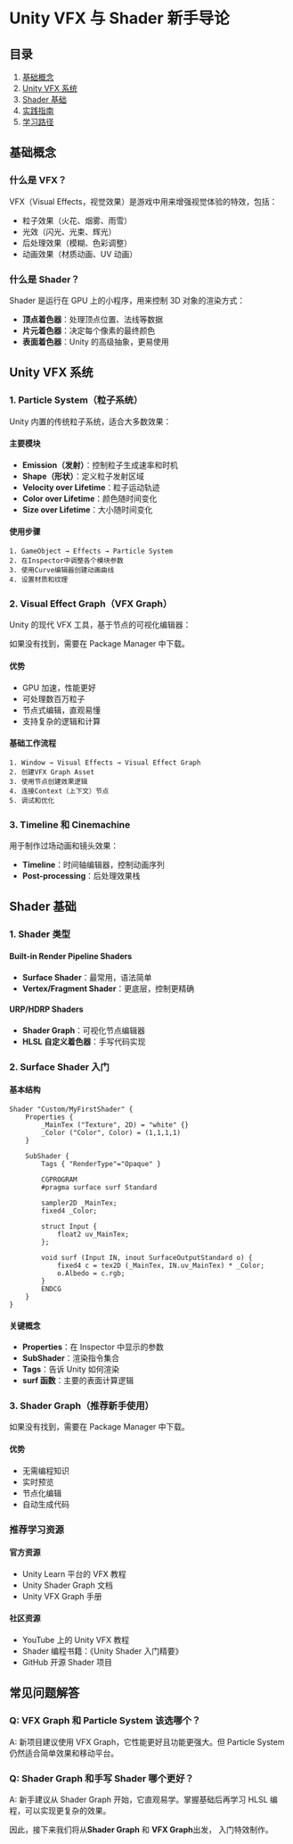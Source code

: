 # Unity VFX 与 Shader 新手导论

## 目录

1. [基础概念](#基础概念)
2. [Unity VFX 系统](#unity-vfx系统)
3. [Shader 基础](#shader基础)
4. [实践指南](#实践指南)
5. [学习路径](#学习路径)

## 基础概念

### 什么是 VFX？

VFX（Visual Effects，视觉效果）是游戏中用来增强视觉体验的特效，包括：

- 粒子效果（火花、烟雾、雨雪）
- 光效（闪光、光束、辉光）
- 后处理效果（模糊、色彩调整）
- 动画效果（材质动画、UV 动画）

### 什么是 Shader？

Shader 是运行在 GPU 上的小程序，用来控制 3D 对象的渲染方式：

- **顶点着色器**：处理顶点位置、法线等数据
- **片元着色器**：决定每个像素的最终颜色
- **表面着色器**：Unity 的高级抽象，更易使用

## Unity VFX 系统

### 1. Particle System（粒子系统）

Unity 内置的传统粒子系统，适合大多数效果：

#### 主要模块

- **Emission（发射）**：控制粒子生成速率和时机
- **Shape（形状）**：定义粒子发射区域
- **Velocity over Lifetime**：粒子运动轨迹
- **Color over Lifetime**：颜色随时间变化
- **Size over Lifetime**：大小随时间变化

#### 使用步骤

```
1. GameObject → Effects → Particle System
2. 在Inspector中调整各个模块参数
3. 使用Curve编辑器创建动画曲线
4. 设置材质和纹理
```

### 2. Visual Effect Graph（VFX Graph）

Unity 的现代 VFX 工具，基于节点的可视化编辑器：

如果没有找到，需要在 Package Manager 中下载。

#### 优势

- GPU 加速，性能更好
- 可处理数百万粒子
- 节点式编辑，直观易懂
- 支持复杂的逻辑和计算

#### 基础工作流程

```
1. Window → Visual Effects → Visual Effect Graph
2. 创建VFX Graph Asset
3. 使用节点创建效果逻辑
4. 连接Context（上下文）节点
5. 调试和优化
```

### 3. Timeline 和 Cinemachine

用于制作过场动画和镜头效果：

- **Timeline**：时间轴编辑器，控制动画序列
- **Post-processing**：后处理效果栈

## Shader 基础

### 1. Shader 类型

#### Built-in Render Pipeline Shaders

- **Surface Shader**：最常用，语法简单
- **Vertex/Fragment Shader**：更底层，控制更精确

#### URP/HDRP Shaders

- **Shader Graph**：可视化节点编辑器
- **HLSL 自定义着色器**：手写代码实现

### 2. Surface Shader 入门

#### 基本结构

```hlsl
Shader "Custom/MyFirstShader" {
    Properties {
        _MainTex ("Texture", 2D) = "white" {}
        _Color ("Color", Color) = (1,1,1,1)
    }

    SubShader {
        Tags { "RenderType"="Opaque" }

        CGPROGRAM
        #pragma surface surf Standard

        sampler2D _MainTex;
        fixed4 _Color;

        struct Input {
            float2 uv_MainTex;
        };

        void surf (Input IN, inout SurfaceOutputStandard o) {
            fixed4 c = tex2D (_MainTex, IN.uv_MainTex) * _Color;
            o.Albedo = c.rgb;
        }
        ENDCG
    }
}
```

#### 关键概念

- **Properties**：在 Inspector 中显示的参数
- **SubShader**：渲染指令集合
- **Tags**：告诉 Unity 如何渲染
- **surf 函数**：主要的表面计算逻辑

### 3. Shader Graph（推荐新手使用）

如果没有找到，需要在 Package Manager 中下载。

#### 优势

- 无需编程知识
- 实时预览
- 节点化编辑
- 自动生成代码

### 推荐学习资源

#### 官方资源

- Unity Learn 平台的 VFX 教程
- Unity Shader Graph 文档
- Unity VFX Graph 手册

#### 社区资源

- YouTube 上的 Unity VFX 教程
- Shader 编程书籍：《Unity Shader 入门精要》
- GitHub 开源 Shader 项目

## 常见问题解答

### Q: VFX Graph 和 Particle System 该选哪个？

A: 新项目建议使用 VFX Graph，它性能更好且功能更强大。但 Particle System 仍然适合简单效果和移动平台。

### Q: Shader Graph 和手写 Shader 哪个更好？

A: 新手建议从 Shader Graph 开始，它直观易学。掌握基础后再学习 HLSL 编程，可以实现更复杂的效果。

因此，接下来我们将从**Shader Graph** 和 **VFX Graph**出发， 入门特效制作。
